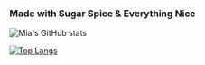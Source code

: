 
### Made with Sugar Spice & Everything Nice


![Mia's GitHub stats](https://github-readme-stats.vercel.app/api?username=miacarmen&show_icons=true&theme=midnight-purple)


[![Top Langs](https://github-readme-stats.vercel.app/api/top-langs/?username=anuraghazra&layout=compact&theme=midnight-purple)](https://github.com/anuraghazra/github-readme-stats)
